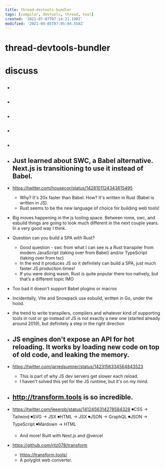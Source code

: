 ```yaml
---
title: thread-devtools-bundler
tags: [compiler, devtools, thread, tool]
created: '2021-07-07T07:14:21.190Z'
modified: '2021-08-05T07:05:04.558Z'
---
```


# thread-devtools-bundler

# discuss

- ## 

- ## 

- ## 

- ## 

- ## 

- ## Just learned about SWC, a Babel alternative. Next.js is transitioning to use it instead of Babel. 
- https://twitter.com/housecor/status/1428101124343615495
  - Why? It's 20x faster than Babel. How? It's written in Rust (Babel is written in JS).
  - Rust seems to be the new language of choice for building web tools!
- Big moves happening in the js tooling space. Between rome, swc, and esbuild things are going to look much different in the next couple years. In a very good way I think.
- Question can you build a SPA with Rust?
  - Good question - swc from what I can see is a Rust transpiler from modern JavaScript (taking over from Babel) and/or TypeScript (taking over from tsc)
  - In the end it produces JS so it definitely can build a SPA, just much faster JS production times!
  - If you were doing wasm, Rust is quite popular there too natively, but that’s a different topic IMO
- Too bad it doesn't support Babel plugins or macros
- Incidentally, Vite and Snowpack use esbuild, written in Go, under the hood. 
- the trend to write transpilers, compilers and whatever kind of supporting tools in rust or go instead of JS is not exactly a new one (started already around 2019), but definitely a step in the right direction

- ## JS engines don't expose an API for hot reloading. It works by loading new code on top of old code, and leaking the memory.
- https://twitter.com/jarredsumner/status/1423156334564843523
  - This is part of why JS dev servers get slower each reload. 
  - I haven't solved this yet for the JS runtime, but it's on my mind.

- ## http://transform.tools is so incredible.
- https://twitter.com/leeerob/status/1412456314278584328
  ◾️CSS → Tailwind
  ◾️SVG → JSX
  ◾️HTML → JSX
  ◾️JSON → GraphQL
  ◾️JSON → TypeScript
  ◾️Mardown → HTML
  - And more! Built with Next.js and @vercel
- https://github.com/ritz078/transform
  - https://transform.tools/
  - A polyglot web converter.
